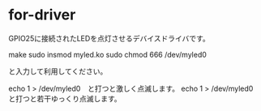 # for-driver

GPIO25に接続されたLEDを点灯させるデバイスドライバです。

make
sudo insmod myled.ko
sudo chmod 666 /dev/myled0

と入力して利用してください。

echo 1 > /dev/myled0　と打つと激しく点滅します。
echo 1 > /dev/myled0　と打つと若干ゆっくり点滅します。
